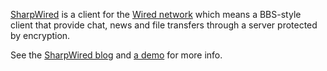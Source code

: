 [SharpWired](http://sharpwired.wordpress.com/) is a client for the [Wired network](http://zankasoftware.com) which means a BBS-style client that provide chat, news and file transfers through a server protected by encryption.

See the [SharpWired blog](http://sharpwired.wordpress.com/) and [a demo](http://www.youtube.com/watch?v=uC6_wT5UKeU) for more info.
